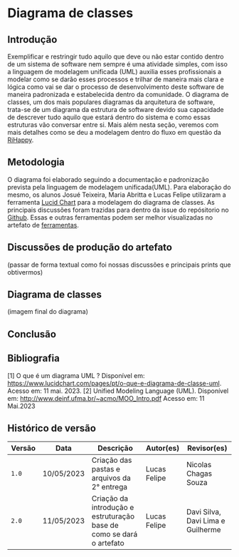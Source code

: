 # Diagrama de classes 

## Introdução

Exemplificar e restringir tudo aquilo que deve ou não estar contido dentro de um sistema de software nem sempre é uma atividade simples, com isso a linguagem de modelagem unificada (UML) auxilia esses profissionais a modelar como se darão esses processos e trilhar de maneira mais clara e lógica como vai se dar o processo de desenvolvimento deste software de maneira padronizada e estabelecida dentro da comunidade. O diagrama de classes, um dos mais populares diagramas da arquitetura de software, trata-se de um diagrama da estrutura de software devido sua capacidade de descrever tudo aquilo que estará dentro do sistema e como essas estruturas vão conversar entre si. Mais além nesta seção, veremos com mais detalhes como se deu a modelagem dentro do fluxo em questão da [RiHappy](https://www.lucidchart.com/pages/pt/o-que-e-diagrama-de-classe-uml).

## Metodologia 

O diagrama foi elaborado seguindo a documentação e padronização prevista pela linguagem de modelagem unificada(UML). Para elaboração do mesmo, os alunos Josué Teixeira, Maria Abritta e Lucas Felipe utilizaram a ferramenta [Lucid Chart](https://www.lucidchart.com/pages/pt) para a modelagem do diagrama de classes. As principais discussões foram trazidas para dentro da issue do repósitorio no [Github]("https://github.com/UnBArqDsw2023-1/2023.1_G5_ProjetoRiHappy/issues/39"). Essas e outras ferramentas podem ser melhor visualizadas no artefato de [ferramentas](1.Base/1.2.3.FerramentasUtilizadas.md).

## Discussões de produção do artefato

(passar de forma textual como foi nossas discussões e principais prints que obtivermos)

## Diagrama de classes

(imagem final do diagrama)

## Conclusão

## Bibliografia

[1] O que é um diagrama UML ? Disponível em: <https://www.lucidchart.com/pages/pt/o-que-e-diagrama-de-classe-uml>. Acesso em: 11 mai. 2023.
[2] Unified Modeling Language (UML). Disponível em: <http://www.deinf.ufma.br/~acmo/MOO_Intro.pdf> Acesso em: 11 Mai.2023

## Histórico de versão

| Versão | Data       | Descrição                                               | Autor(es)                 | Revisor(es)          |
|--------|------------|---------------------------------------------------------|---------------------------|----------------------|
| `1.0`  | 10/05/2023 | Criação das pastas e arquivos da 2° entrega | Lucas Felipe | Nicolas Chagas Souza |
| `2.0`  | 11/05/2023 | Criação da introdução e estruturação base de como se dará o artefato | Lucas Felipe | Davi Silva, Davi Lima e Guilherme |



